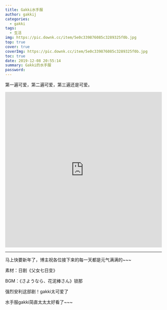 ```yaml
---
title: Gakki水手服
author: gakkij
categories:
  - gakki
tags:
  - 生活
img: https://pic.downk.cc/item/5e0c339876085c3289325f0b.jpg
top: true
cover: true
coverImg: https://pic.downk.cc/item/5e0c339876085c3289325f0b.jpg
toc: true
date: 2019-12-08 20:55:14
summary: Gakki的水手服
password:
---
```


第一遍可爱，第二遍可爱，第三遍还是可爱。

<iframe src="https://xbeibeix.com/api/bilibili/biliplayer/?url=BV1JW411377J" allowfullscreen="no" width="100%" height="500" scrolling="no" frameborder="0"></iframe>

---

马上快要新年了，博主祝各位接下来的每一天都是元气满满的~~~

素材：日剧《父女七日变》

BGM：《さようなら、花泥棒さん》锁那 

强烈安利这部剧！gakki太可爱了 

水手服gakki简直太太太好看了~~~